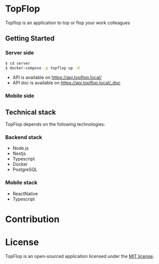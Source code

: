 # TopFlop

Topflop is an application to top or flop your work colleagues

## Getting Started

### Server side

```bash
$ cd server
$ docker-compose -p topflop up -d
```

-   API is available on https://api.topflop.local/
-   API doc is available on https://api.topflop.local/_doc

### Mobile side

## Technical stack

TopFlop depends on the following technologies:

### Backend stack

-   Node.js
-   Nestjs
-   Typescript
-   Docker
-   PostgreSQL

### Mobile stack

-   ReactNative
-   Typescript

# Contribution

# License

TopFlop is an open-sourced application licensed under the [MIT license](https://opensource.org/licenses/MIT).
